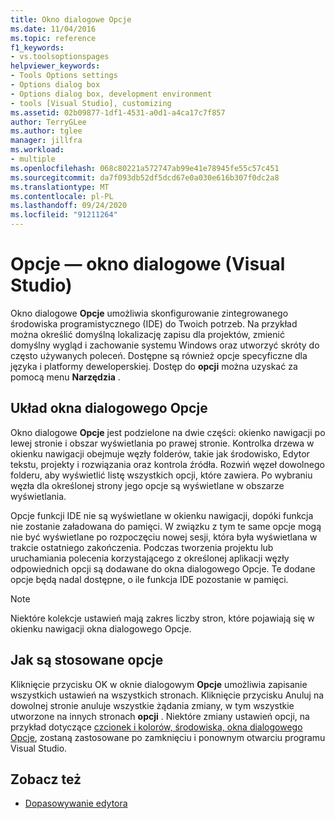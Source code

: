 ```yaml
---
title: Okno dialogowe Opcje
ms.date: 11/04/2016
ms.topic: reference
f1_keywords:
- vs.toolsoptionspages
helpviewer_keywords:
- Tools Options settings
- Options dialog box
- Options dialog box, development environment
- tools [Visual Studio], customizing
ms.assetid: 02b09877-1df1-4531-a0d1-a4ca17c7f857
author: TerryGLee
ms.author: tglee
manager: jillfra
ms.workload:
- multiple
ms.openlocfilehash: 068c80221a572747ab99e41e78945fe55c57c451
ms.sourcegitcommit: da7f093db52df5dcd67e0a030e616b307f0dc2a8
ms.translationtype: MT
ms.contentlocale: pl-PL
ms.lasthandoff: 09/24/2020
ms.locfileid: "91211264"
---
```

# <a name="options-dialog-box-visual-studio"></a>Opcje — okno dialogowe (Visual Studio)

Okno dialogowe **Opcje** umożliwia skonfigurowanie zintegrowanego środowiska programistycznego (IDE) do Twoich potrzeb. Na przykład można określić domyślną lokalizację zapisu dla projektów, zmienić domyślny wygląd i zachowanie systemu Windows oraz utworzyć skróty do często używanych poleceń. Dostępne są również opcje specyficzne dla języka i platformy deweloperskiej. Dostęp do **opcji** można uzyskać za pomocą menu **Narzędzia** .

## <a name="layout-of-the-options-dialog-box"></a>Układ okna dialogowego Opcje

Okno dialogowe **Opcje** jest podzielone na dwie części: okienko nawigacji po lewej stronie i obszar wyświetlania po prawej stronie. Kontrolka drzewa w okienku nawigacji obejmuje węzły folderów, takie jak środowisko, Edytor tekstu, projekty i rozwiązania oraz kontrola źródła. Rozwiń węzeł dowolnego folderu, aby wyświetlić listę wszystkich opcji, które zawiera. Po wybraniu węzła dla określonej strony jego opcje są wyświetlane w obszarze wyświetlania.

Opcje funkcji IDE nie są wyświetlane w okienku nawigacji, dopóki funkcja nie zostanie załadowana do pamięci. W związku z tym te same opcje mogą nie być wyświetlane po rozpoczęciu nowej sesji, która była wyświetlana w trakcie ostatniego zakończenia. Podczas tworzenia projektu lub uruchamiania polecenia korzystającego z określonej aplikacji węzły odpowiednich opcji są dodawane do okna dialogowego Opcje. Te dodane opcje będą nadal dostępne, o ile funkcja IDE pozostanie w pamięci.

> [!NOTE]
> Niektóre kolekcje ustawień mają zakres liczby stron, które pojawiają się w okienku nawigacji okna dialogowego Opcje.

## <a name="how-options-are-applied"></a>Jak są stosowane opcje

Kliknięcie przycisku OK w oknie dialogowym **Opcje** umożliwia zapisanie wszystkich ustawień na wszystkich stronach. Kliknięcie przycisku Anuluj na dowolnej stronie anuluje wszystkie żądania zmiany, w tym wszystkie utworzone na innych stronach **opcji** . Niektóre zmiany ustawień opcji, na przykład dotyczące [czcionek i kolorów, środowiska, okna dialogowego Opcje](../../ide/reference/fonts-and-colors-environment-options-dialog-box.md), zostaną zastosowane po zamknięciu i ponownym otwarciu programu Visual Studio.

## <a name="see-also"></a>Zobacz też

- [Dopasowywanie edytora](../how-to-change-text-case-in-the-editor.md)
